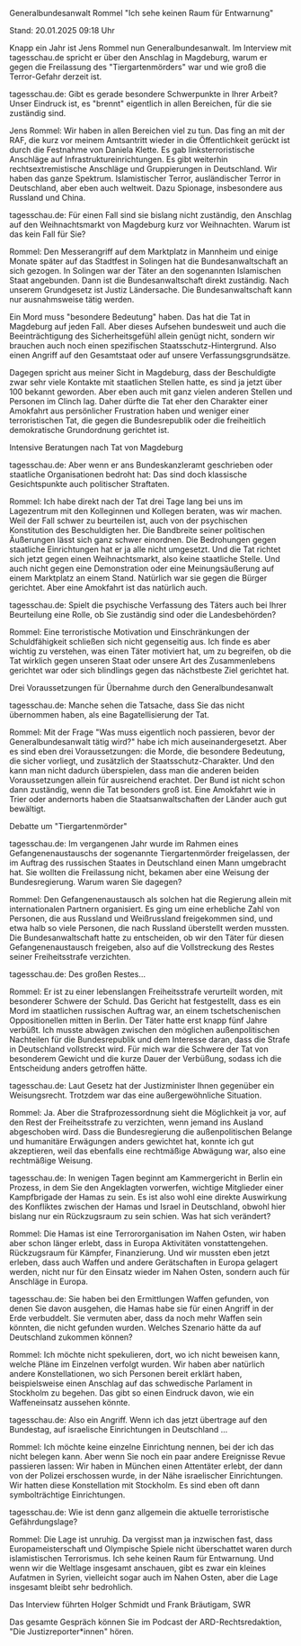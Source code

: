 
Generalbundesanwalt Rommel 
"Ich sehe keinen Raum für Entwarnung"


Stand: 20.01.2025 09:18 Uhr


Knapp ein Jahr ist Jens Rommel nun Generalbundesanwalt. Im Interview mit tagesschau.de spricht er über den Anschlag in Magdeburg, warum er gegen die Freilassung des "Tiergartenmörders" war und wie groß die Terror-Gefahr derzeit ist.


tagesschau.de: Gibt es gerade besondere Schwerpunkte in Ihrer Arbeit? Unser Eindruck ist, es "brennt" eigentlich in allen Bereichen, für die sie zuständig sind.

Jens Rommel: Wir haben in allen Bereichen viel zu tun. Das fing an mit der RAF, die kurz vor meinem Amtsantritt wieder in die Öffentlichkeit gerückt ist durch die Festnahme von Daniela Klette. Es gab linksterroristische Anschläge auf Infrastruktureinrichtungen. Es gibt weiterhin rechtsextremistische Anschläge und Gruppierungen in Deutschland. Wir haben das ganze Spektrum. Islamistischer Terror, ausländischer Terror in Deutschland, aber eben auch weltweit. Dazu Spionage, insbesondere aus Russland und China.

tagesschau.de: Für einen Fall sind sie bislang nicht zuständig, den Anschlag auf den Weihnachtsmarkt von Magdeburg kurz vor Weihnachten. Warum ist das kein Fall für Sie?

Rommel: Den Messerangriff auf dem Marktplatz in Mannheim und einige Monate später auf das Stadtfest in Solingen hat die Bundesanwaltschaft an sich gezogen. In Solingen war der Täter an den sogenannten Islamischen Staat angebunden. Dann ist die Bundesanwaltschaft direkt zuständig. Nach unserem Grundgesetz ist Justiz Ländersache. Die Bundesanwaltschaft kann nur ausnahmsweise tätig werden.


Ein Mord muss "besondere Bedeutung" haben. Das hat die Tat in Magdeburg auf jeden Fall. Aber dieses Aufsehen bundesweit und auch die Beeinträchtigung des Sicherheitsgefühl allein genügt nicht, sondern wir brauchen auch noch einen spezifischen Staatsschutz-Hintergrund. Also einen Angriff auf den Gesamtstaat oder auf unsere Verfassungsgrundsätze.


Dagegen spricht aus meiner Sicht in Magdeburg, dass der Beschuldigte zwar sehr viele Kontakte mit staatlichen Stellen hatte, es sind ja jetzt über 100 bekannt geworden. Aber eben auch mit ganz vielen anderen Stellen und Personen im Clinch lag. Daher dürfte die Tat eher den Charakter einer Amokfahrt aus persönlicher Frustration haben und weniger einer terroristischen Tat, die gegen die Bundesrepublik oder die freiheitlich demokratische Grundordnung gerichtet ist.

Intensive Beratungen nach Tat von Magdeburg

tagesschau.de: Aber wenn er ans Bundeskanzleramt geschrieben oder staatliche Organisationen bedroht hat: Das sind doch klassische Gesichtspunkte auch politischer Straftaten.

Rommel: Ich habe direkt nach der Tat drei Tage lang bei uns im Lagezentrum mit den Kolleginnen und Kollegen beraten, was wir machen. Weil der Fall schwer zu beurteilen ist, auch von der psychischen Konstitution des Beschuldigten her. Die Bandbreite seiner politischen Äußerungen lässt sich ganz schwer einordnen. Die Bedrohungen gegen staatliche Einrichtungen hat er ja alle nicht umgesetzt. Und die Tat richtet sich jetzt gegen einen Weihnachtsmarkt, also keine staatliche Stelle. Und auch nicht gegen eine Demonstration oder eine Meinungsäußerung auf einem Marktplatz an einem Stand. Natürlich war sie gegen die Bürger gerichtet. Aber eine Amokfahrt ist das natürlich auch.

tagesschau.de: Spielt die psychische Verfassung des Täters auch bei Ihrer Beurteilung eine Rolle, ob Sie zuständig sind oder die Landesbehörden?

Rommel: Eine terroristische Motivation und Einschränkungen der Schuldfähigkeit schließen sich nicht gegenseitig aus. Ich finde es aber wichtig zu verstehen, was einen Täter motiviert hat, um zu begreifen, ob die Tat wirklich gegen unseren Staat oder unsere Art des Zusammenlebens gerichtet war oder sich blindlings gegen das nächstbeste Ziel gerichtet hat.

Drei Voraussetzungen für Übernahme durch den Generalbundesanwalt

tagesschau.de: Manche sehen die Tatsache, dass Sie das nicht übernommen haben, als eine Bagatellisierung der Tat.

Rommel: Mit der Frage "Was muss eigentlich noch passieren, bevor der Generalbundesanwalt tätig wird?" habe ich mich auseinandergesetzt. Aber es sind eben drei Voraussetzungen: die Morde, die besondere Bedeutung, die sicher vorliegt, und zusätzlich der Staatsschutz-Charakter. Und den kann man nicht dadurch überspielen, dass man die anderen beiden Voraussetzungen allein für ausreichend erachtet. Der Bund ist nicht schon dann zuständig, wenn die Tat besonders groß ist. Eine Amokfahrt wie in Trier oder andernorts haben die Staatsanwaltschaften der Länder auch gut bewältigt.

Debatte um "Tiergartenmörder"

tagesschau.de: Im vergangenen Jahr wurde im Rahmen eines Gefangenenaustauschs der sogenannte Tiergartenmörder freigelassen, der im Auftrag des russischen Staates in Deutschland einen Mann umgebracht hat. Sie wollten die Freilassung nicht, bekamen aber eine Weisung der Bundesregierung. Warum waren Sie dagegen?

Rommel: Den Gefangenenaustausch als solchen hat die Regierung allein mit internationalen Partnern organisiert. Es ging um eine erhebliche Zahl von Personen, die aus Russland und Weißrussland freigekommen sind, und etwa halb so viele Personen, die nach Russland überstellt werden mussten. Die Bundesanwaltschaft hatte zu entscheiden, ob wir den Täter für diesen Gefangenenaustausch freigeben, also auf die Vollstreckung des Restes seiner Freiheitsstrafe verzichten.

tagesschau.de: Des großen Restes…

Rommel: Er ist zu einer lebenslangen Freiheitsstrafe verurteilt worden, mit besonderer Schwere der Schuld. Das Gericht hat festgestellt, dass es ein Mord im staatlichen russischen Auftrag war, an einem tschetschenischen Oppositionellen mitten in Berlin. Der Täter hatte erst knapp fünf Jahre verbüßt. Ich musste abwägen zwischen den möglichen außenpolitischen Nachteilen für die Bundesrepublik und dem Interesse daran, dass die Strafe in Deutschland vollstreckt wird. Für mich war die Schwere der Tat von besonderem Gewicht und die kurze Dauer der Verbüßung, sodass ich die Entscheidung anders getroffen hätte.

tagesschau.de: Laut Gesetz hat der Justizminister Ihnen gegenüber ein Weisungsrecht. Trotzdem war das eine außergewöhnliche Situation.

Rommel: Ja. Aber die Strafprozessordnung sieht die Möglichkeit ja vor, auf den Rest der Freiheitsstrafe zu verzichten, wenn jemand ins Ausland abgeschoben wird. Dass die Bundesregierung die außenpolitischen Belange und humanitäre Erwägungen anders gewichtet hat, konnte ich gut akzeptieren, weil das ebenfalls eine rechtmäßige Abwägung war, also eine rechtmäßige Weisung.

tagesschau.de: In wenigen Tagen beginnt am Kammergericht in Berlin ein Prozess, in dem Sie den Angeklagten vorwerfen, wichtige Mitglieder einer Kampfbrigade der Hamas zu sein. Es ist also wohl eine direkte Auswirkung des Konfliktes zwischen der Hamas und Israel in Deutschland, obwohl hier bislang nur ein Rückzugsraum zu sein schien. Was hat sich verändert?

Rommel: Die Hamas ist eine Terrororganisation im Nahen Osten, wir haben aber schon länger erlebt, dass in Europa Aktivitäten vonstattengehen. Rückzugsraum für Kämpfer, Finanzierung. Und wir mussten eben jetzt erleben, dass auch Waffen und andere Gerätschaften in Europa gelagert werden, nicht nur für den Einsatz wieder im Nahen Osten, sondern auch für Anschläge in Europa.

tagesschau.de: Sie haben bei den Ermittlungen Waffen gefunden, von denen Sie davon ausgehen, die Hamas habe sie für einen Angriff in der Erde verbuddelt. Sie vermuten aber, dass da noch mehr Waffen sein könnten, die nicht gefunden wurden. Welches Szenario hätte da auf Deutschland zukommen können?

Rommel: Ich möchte nicht spekulieren, dort, wo ich nicht beweisen kann, welche Pläne im Einzelnen verfolgt wurden. Wir haben aber natürlich andere Konstellationen, wo sich Personen bereit erklärt haben, beispielsweise einen Anschlag auf das schwedische Parlament in Stockholm zu begehen. Das gibt so einen Eindruck davon, wie ein Waffeneinsatz aussehen könnte.

tagesschau.de: Also ein Angriff. Wenn ich das jetzt übertrage auf den Bundestag, auf israelische Einrichtungen in Deutschland ...

Rommel: Ich möchte keine einzelne Einrichtung nennen, bei der ich das nicht belegen kann. Aber wenn Sie noch ein paar andere Ereignisse Revue passieren lassen: Wir haben in München einen Attentäter erlebt, der dann von der Polizei erschossen wurde, in der Nähe israelischer Einrichtungen. Wir hatten diese Konstellation mit Stockholm. Es sind eben oft dann symbolträchtige Einrichtungen.

tagesschau.de: Wie ist denn ganz allgemein die aktuelle terroristische Gefährdungslage?

Rommel: Die Lage ist unruhig. Da vergisst man ja inzwischen fast, dass Europameisterschaft und Olympische Spiele nicht überschattet waren durch islamistischen Terrorismus. Ich sehe keinen Raum für Entwarnung. Und wenn wir die Weltlage insgesamt anschauen, gibt es zwar ein kleines Aufatmen in Syrien, vielleicht sogar auch im Nahen Osten, aber die Lage insgesamt bleibt sehr bedrohlich.

Das Interview führten Holger Schmidt und Frank Bräutigam, SWR


Das gesamte Gespräch können Sie im Podcast der ARD-Rechtsredaktion, "Die Justizreporter*innen" hören.

